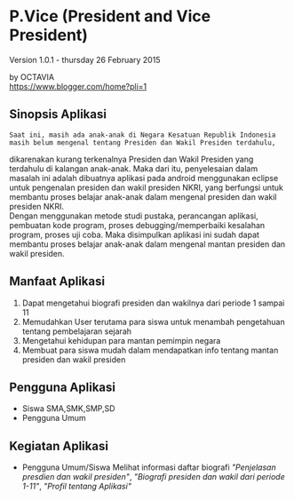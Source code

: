 P.Vice (President and Vice President)
============================

Version 1.0.1 - thursday 26 February 2015

by OCTAVIA <br>
https://www.blogger.com/home?pli=1

Sinopsis Aplikasi
-----------------
	Saat ini, masih ada anak-anak di Negara Kesatuan Republik Indonesia masih belum mengenal tentang Presiden dan Wakil Presiden terdahulu, 
dikarenakan kurang terkenalnya Presiden dan Wakil Presiden yang terdahulu di kalangan anak-anak.
 	Maka dari itu, penyelesaian dalam masalah ini adalah dibuatnya aplikasi pada android menggunakan eclipse untuk pengenalan presiden dan wakil presiden NKRI, 
yang berfungsi untuk membantu proses belajar anak-anak dalam mengenal presiden dan wakil presiden NKRI.  
Dengan menggunakan metode studi pustaka, perancangan aplikasi, 
pembuatan kode program, proses debugging/memperbaiki kesalahan program, proses uji coba. 
	Maka disimpulkan aplikasi ini sudah dapat membantu proses belajar anak-anak dalam mengenal mantan presiden dan wakil presiden.


Manfaat Aplikasi
----------------
1.	Dapat mengetahui biografi presiden dan wakilnya dari periode 1 sampai 11
2.	Memudahkan User terutama para siswa untuk menambah pengetahuan tentang pembelajaran sejarah
3.	Mengetahui kehidupan para mantan pemimpin negara
4.	Membuat para siswa mudah dalam mendapatkan info tentang mantan presiden dan wakil presiden


Pengguna Aplikasi
-----------------
- Siswa SMA,SMK,SMP,SD
- Pengguna Umum

Kegiatan Aplikasi
-----------------
- Pengguna Umum/Siswa Melihat informasi daftar biografi *"Penjelasan presdien dan wakil presiden"*, *"Biografi presiden dan wakil dari periode 1-11"*, *"Profil tentang Aplikasi"*